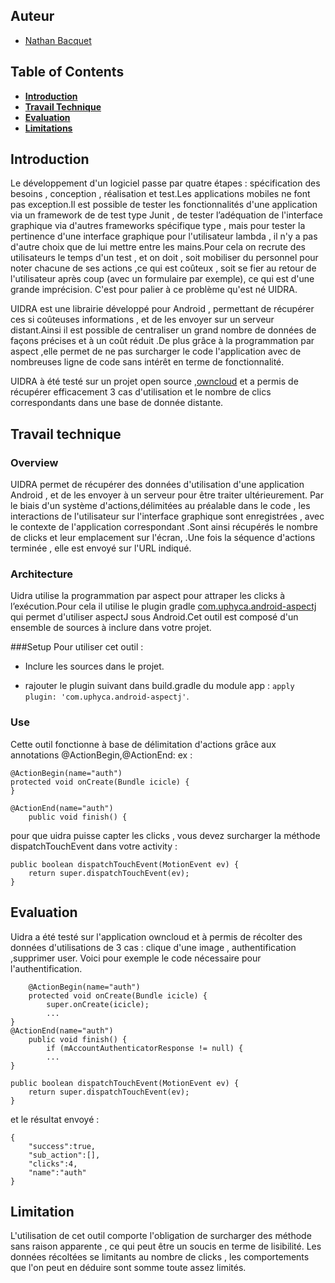 ## Auteur
- [Nathan Bacquet](https://github.com/Apolloch)

## Table of Contents
- **[Introduction](#introduction)**   
- **[Travail Technique](#travail-technique)**   
- **[Evaluation](#evaluation)**
- **[Limitations](#limitation)**  

## Introduction

Le développement d'un logiciel passe par quatre étapes : spécification des besoins , conception , réalisation et test.Les applications mobiles ne font pas exception.Il est possible de tester les fonctionnalités d'une application via un framework de de test type Junit , de tester l’adéquation de l'interface graphique via d'autres frameworks spécifique type , mais pour tester la pertinence d'une interface graphique pour l'utilisateur lambda , il n'y a pas d'autre choix que de lui mettre entre les mains.Pour cela on recrute des utilisateurs le temps d'un test , et on doit , soit mobiliser du personnel pour noter chacune de ses actions ,ce qui est coûteux , soit se fier au retour de l'utilisateur après coup (avec un formulaire par exemple), ce qui est d'une grande imprécision. C'est pour palier à ce problème qu'est né UIDRA.

UIDRA est une librairie développé pour Android , permettant de récupérer ces si coûteuses informations , et de les envoyer sur un serveur distant.Ainsi il est possible de centraliser un grand nombre de données de façons précises et à un coût réduit .De plus grâce à la programmation par aspect ,elle permet de ne pas surcharger le code l'application avec de nombreuses ligne de code sans intérêt en terme de fonctionnalité.

UIDRA à été testé sur un projet open source ,[owncloud](https://github.com/owncloud/android) et a permis de récupérer efficacement 3 cas d'utilisation et le nombre de clics correspondants dans une base de donnée distante.

## Travail technique

### Overview

UIDRA permet de récupérer des données d'utilisation d'une application Android , et de les envoyer à un serveur pour être traiter ultérieurement.
Par le biais d'un système d'actions,délimitées au préalable dans le code , les interactions de l'utilisateur sur l'interface graphique sont enregistrées , avec le contexte de l'application correspondant .Sont ainsi récupérés le nombre de clicks et leur emplacement sur l'écran, .Une fois la séquence d'actions terminée , elle est envoyé sur l'URL indiqué.


### Architecture
Uidra utilise la programmation par aspect pour attraper les clicks à l’exécution.Pour cela il utilise le plugin gradle [com.uphyca.android-aspectj](https://github.com/uPhyca/gradle-android-aspectj-plugin "com.uphyca.android-aspectj") qui permet d'utiliser aspectJ sous Android.Cet outil est composé d'un ensemble de sources à inclure dans votre projet.


###Setup
Pour utiliser cet outil :

-  Inclure les sources dans le projet.

-  rajouter le plugin suivant dans build.gradle du module app : `apply plugin: 'com.uphyca.android-aspectj'`.
 
### Use
Cette outil fonctionne à base de délimitation d'actions grâce aux annotations @ActionBegin,@ActionEnd:
ex : 

    @ActionBegin(name="auth")
    protected void onCreate(Bundle icicle) {
    }
    
    @ActionEnd(name="auth")
        public void finish() {

pour que uidra puisse capter les clicks , vous devez surcharger la méthode dispatchTouchEvent dans votre activity :

    
    public boolean dispatchTouchEvent(MotionEvent ev) {
        return super.dispatchTouchEvent(ev);
    }


## Evaluation
Uidra a été testé sur l'application owncloud et à permis de récolter des données d'utilisations de 3 cas : clique d'une image , authentification ,supprimer user.
Voici pour exemple le code nécessaire pour l'authentification.

    	@ActionBegin(name="auth")
        protected void onCreate(Bundle icicle) {
            super.onCreate(icicle);
		    ...
    }
    @ActionEnd(name="auth")
        public void finish() {
            if (mAccountAuthenticatorResponse != null) {
            ...
    }
    
    public boolean dispatchTouchEvent(MotionEvent ev) {
        return super.dispatchTouchEvent(ev);
    }

et le résultat envoyé :

    {
	    "success":true,
	    "sub_action":[],
	    "clicks":4,
	    "name":"auth"
    }

## Limitation
L'utilisation de cet outil comporte l'obligation de surcharger des méthode sans raison apparente , ce qui peut être un soucis en terme de lisibilité.
Les données récoltées se limitants au nombre de clicks , les comportements que l'on peut en déduire sont somme toute assez limités. 


